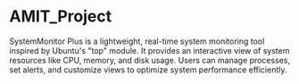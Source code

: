 # AMIT_Project
SystemMonitor Plus is a lightweight, real-time system monitoring tool inspired by Ubuntu's "top" module. It provides an interactive view of system resources like CPU, memory, and disk usage. Users can manage processes, set alerts, and customize views to optimize system performance efficiently.
